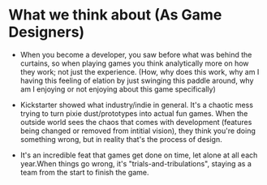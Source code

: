 # What we think about (As Game Designers)

* When you become a developer, you saw before what was behind the curtains, so when playing games you think analytically more on how they work; not just the experience. (How, why does this work, why am I having this feeling of elation by just swinging this paddle around, why am I enjoying or not enjoying about this game specifically)

* Kickstarter showed what industry/indie in general. It's a chaotic mess trying to turn pixie dust/prototypes into actual fun games. When the outside world sees the chaos that comes with development (features being changed or removed from intitial vision), they think you're doing something wrong, but in reality that's the process of design.

* It's an incredible feat that games get done on time, let alone at all each year.When things go wrong, it's "trials-and-tribulations", staying as a team from the start to finish the game.

